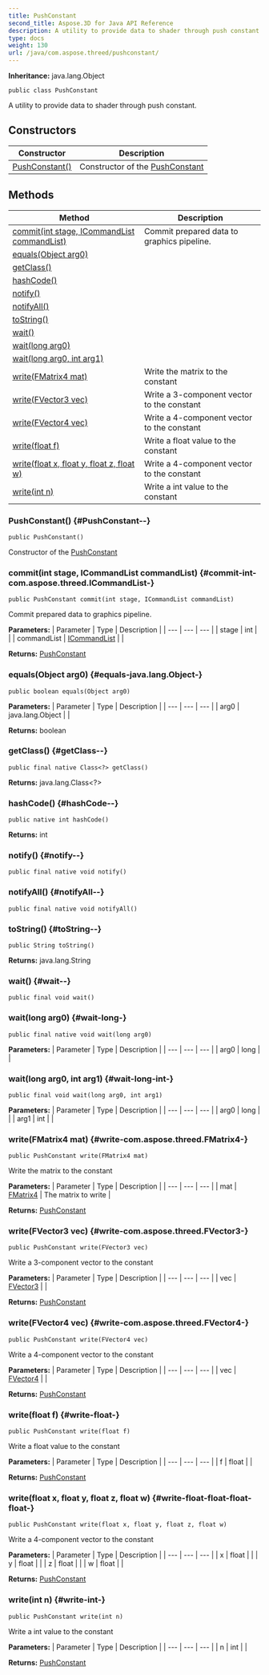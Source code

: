 ```yaml
---
title: PushConstant
second_title: Aspose.3D for Java API Reference
description: A utility to provide data to shader through push constant.
type: docs
weight: 130
url: /java/com.aspose.threed/pushconstant/
---
```


**Inheritance:**
java.lang.Object
```
public class PushConstant
```

A utility to provide data to shader through push constant.
## Constructors

| Constructor | Description |
| --- | --- |
| [PushConstant()](#PushConstant--) | Constructor of the [PushConstant](../../com.aspose.threed/pushconstant) |
## Methods

| Method | Description |
| --- | --- |
| [commit(int stage, ICommandList commandList)](#commit-int-com.aspose.threed.ICommandList-) | Commit prepared data to graphics pipeline. |
| [equals(Object arg0)](#equals-java.lang.Object-) |  |
| [getClass()](#getClass--) |  |
| [hashCode()](#hashCode--) |  |
| [notify()](#notify--) |  |
| [notifyAll()](#notifyAll--) |  |
| [toString()](#toString--) |  |
| [wait()](#wait--) |  |
| [wait(long arg0)](#wait-long-) |  |
| [wait(long arg0, int arg1)](#wait-long-int-) |  |
| [write(FMatrix4 mat)](#write-com.aspose.threed.FMatrix4-) | Write the matrix to the constant |
| [write(FVector3 vec)](#write-com.aspose.threed.FVector3-) | Write a 3-component vector to the constant |
| [write(FVector4 vec)](#write-com.aspose.threed.FVector4-) | Write a 4-component vector to the constant |
| [write(float f)](#write-float-) | Write a float value to the constant |
| [write(float x, float y, float z, float w)](#write-float-float-float-float-) | Write a 4-component vector to the constant |
| [write(int n)](#write-int-) | Write a int value to the constant |
### PushConstant() {#PushConstant--}
```
public PushConstant()
```


Constructor of the [PushConstant](../../com.aspose.threed/pushconstant)

### commit(int stage, ICommandList commandList) {#commit-int-com.aspose.threed.ICommandList-}
```
public PushConstant commit(int stage, ICommandList commandList)
```


Commit prepared data to graphics pipeline.

**Parameters:**
| Parameter | Type | Description |
| --- | --- | --- |
| stage | int |  |
| commandList | [ICommandList](../../com.aspose.threed/icommandlist) |  |

**Returns:**
[PushConstant](../../com.aspose.threed/pushconstant)
### equals(Object arg0) {#equals-java.lang.Object-}
```
public boolean equals(Object arg0)
```




**Parameters:**
| Parameter | Type | Description |
| --- | --- | --- |
| arg0 | java.lang.Object |  |

**Returns:**
boolean
### getClass() {#getClass--}
```
public final native Class<?> getClass()
```




**Returns:**
java.lang.Class<?>
### hashCode() {#hashCode--}
```
public native int hashCode()
```




**Returns:**
int
### notify() {#notify--}
```
public final native void notify()
```




### notifyAll() {#notifyAll--}
```
public final native void notifyAll()
```




### toString() {#toString--}
```
public String toString()
```




**Returns:**
java.lang.String
### wait() {#wait--}
```
public final void wait()
```




### wait(long arg0) {#wait-long-}
```
public final native void wait(long arg0)
```




**Parameters:**
| Parameter | Type | Description |
| --- | --- | --- |
| arg0 | long |  |

### wait(long arg0, int arg1) {#wait-long-int-}
```
public final void wait(long arg0, int arg1)
```




**Parameters:**
| Parameter | Type | Description |
| --- | --- | --- |
| arg0 | long |  |
| arg1 | int |  |

### write(FMatrix4 mat) {#write-com.aspose.threed.FMatrix4-}
```
public PushConstant write(FMatrix4 mat)
```


Write the matrix to the constant

**Parameters:**
| Parameter | Type | Description |
| --- | --- | --- |
| mat | [FMatrix4](../../com.aspose.threed/fmatrix4) | The matrix to write |

**Returns:**
[PushConstant](../../com.aspose.threed/pushconstant)
### write(FVector3 vec) {#write-com.aspose.threed.FVector3-}
```
public PushConstant write(FVector3 vec)
```


Write a 3-component vector to the constant

**Parameters:**
| Parameter | Type | Description |
| --- | --- | --- |
| vec | [FVector3](../../com.aspose.threed/fvector3) |  |

**Returns:**
[PushConstant](../../com.aspose.threed/pushconstant)
### write(FVector4 vec) {#write-com.aspose.threed.FVector4-}
```
public PushConstant write(FVector4 vec)
```


Write a 4-component vector to the constant

**Parameters:**
| Parameter | Type | Description |
| --- | --- | --- |
| vec | [FVector4](../../com.aspose.threed/fvector4) |  |

**Returns:**
[PushConstant](../../com.aspose.threed/pushconstant)
### write(float f) {#write-float-}
```
public PushConstant write(float f)
```


Write a float value to the constant

**Parameters:**
| Parameter | Type | Description |
| --- | --- | --- |
| f | float |  |

**Returns:**
[PushConstant](../../com.aspose.threed/pushconstant)
### write(float x, float y, float z, float w) {#write-float-float-float-float-}
```
public PushConstant write(float x, float y, float z, float w)
```


Write a 4-component vector to the constant

**Parameters:**
| Parameter | Type | Description |
| --- | --- | --- |
| x | float |  |
| y | float |  |
| z | float |  |
| w | float |  |

**Returns:**
[PushConstant](../../com.aspose.threed/pushconstant)
### write(int n) {#write-int-}
```
public PushConstant write(int n)
```


Write a int value to the constant

**Parameters:**
| Parameter | Type | Description |
| --- | --- | --- |
| n | int |  |

**Returns:**
[PushConstant](../../com.aspose.threed/pushconstant)
